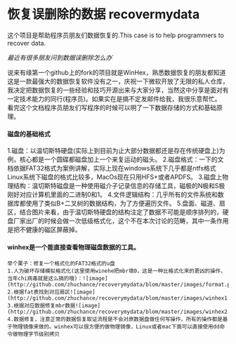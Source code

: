 # 恢复误删除的数据 recovermydata 
这个项目是帮助程序员朋友们数据恢复的.This case is to help programmers to recover data.

*最近有很多朋友问到数据误删除怎么办*`

说来有缘第一个github上的fork的项目就是WinHex，熟悉数据恢复的朋友都知道这是一款最强大的数据恢复软件没有之一，庆祝一下微软开放了无限的私人仓库，我决定把数据恢复的一些经验和技巧开源出来与大家分享，当然这中分享是面对有一定技术能力的同行(程序员)。如果实在是搞不定发邮件给我，我很乐意帮忙。
 看完这个文档程序员朋友们写程序的时候可以明了一下数据存储的方式和基础原理。

  
#### 磁盘的基础格式
  1.磁盘：以温切斯特硬盘(实际上到目前为止大部分数据都还是存在传统硬盘上)为例，核心都是一个圆碟都磁盘加上一个来复运动的磁头。
  2.磁盘格式：一下的文档依据FAT32格式为案例讲解，实际上现在windows系统下几乎都是ntfs格式Linux系统下磁盘的格式比较多，MacOs现在只用HFS+或者APDFS。
  3.磁盘上物理结构：温切斯特磁盘是一种使用磁介子记录信息的存储工具，磁极的N极和S极刚好对应计算机里面的二进制0和1。
  4.文件逻辑结构：几乎所有的文件系统和数据库都使用了类似B+二叉树的数据结构，为了方便遍历文件。
  5.盘面、磁道、扇区，结合图片来看，由于温切斯特硬盘的结构注定了数据不可能是顺序排列的，硬盘厂家出厂的时候会做一次低级格式化，这个不在本次讨论的范畴，其中一条作用是把不健康的磁区屏蔽掉。
  
  
#### winhex是一个能直接查看物理磁盘数据的工具。
    举个栗子：修复一个格式化的FAT32格式的u盘
    1.人为破坏存储模拟格式化(这里使用winehe把mbr填0，这是一种比格式化来的更凶的操作，当年chi病毒就是这么搞的哦)：![image](http://github.com/zhuchance/recoverymydata/blom/master/images/format.png)
    2.根据fat表找到对应扇区![image](http://github.com/zhuchance/recoverymydata/blom/master/images/winhex1.png)
    3.根据对应数据修复mbr数据![image](http://github.com/zhuchance/recoverymydata/blom/master/images/winhex2.png)
    4.数据修复，注意正常的数据恢复取证流程是不会对原数据盘做任何写操作，所有的操作都是基于物理镜像来做的。winhex可以很方便的做物理镜像，Linux或者mac下面可以直接使用dd命令做物理字节级别拷贝
    